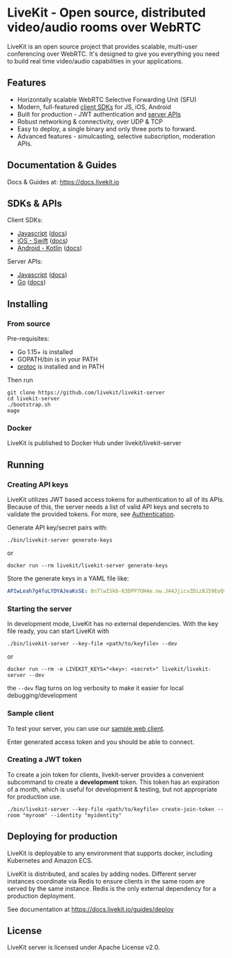 # LiveKit - Open source, distributed video/audio rooms over WebRTC

LiveKit is an open source project that provides scalable, multi-user conferencing over WebRTC. It's designed to give you everything you need to build real time video/audio capabilities in your applications.

## Features

- Horizontally scalable WebRTC Selective Forwarding Unit (SFU)
- Modern, full-featured [client SDKs](references/client-sdks.md) for JS, iOS, Android
- Built for production - JWT authentication and [server APIs](references/server-apis.md)
- Robust networking & connectivity, over UDP & TCP
- Easy to deploy, a single binary and only three ports to forward.
- Advanced features - simulcasting, selective subscription, moderation APIs.

## Documentation & Guides

Docs & Guides at: https://docs.livekit.io

## SDKs & APIs

Client SDKs:

- [Javascript](https://github.com/livekit/client-sdk-js) ([docs](https://docs.livekit.io/client-sdk-js/))
- [iOS - Swift](https://github.com/livekit/client-sdk-ios) ([docs](https://docs.livekit.io/client-sdk-ios/))
- [Android - Kotlin](https://github.com/livekit/client-sdk-android) ([docs](https://docs.livekit.io/client-sdk-android/))

Server APIs:

- [Javascript](https://github.com/livekit/server-api-js) ([docs](https://docs.livekit.io/server-api-js/))
- [Go](https://github.com/livekit/livekit-sdk-go) ([docs](https://pkg.go.dev/github.com/livekit/livekit-sdk-go))

## Installing

### From source

Pre-requisites:

* Go 1.15+ is installed
* GOPATH/bin is in your PATH
* [protoc](https://grpc.io/docs/protoc-installation/) is installed and in PATH

Then run

```shell
git clone https://github.com/livekit/livekit-server
cd livekit-server
./bootstrap.sh
mage
```

### Docker

LiveKit is published to Docker Hub under livekit/livekit-server

## Running

### Creating API keys

LiveKit utilizes JWT based access tokens for authentication to all of its APIs.
Because of this, the server needs a list of valid API keys and secrets to validate the provided tokens. For more, see [Authentication](docs/authentication.md).

Generate API key/secret pairs with:

```shell
./bin/livekit-server generate-keys
```

or

```shell
docker run --rm livekit/livekit-server generate-keys
```

Store the generate keys in a YAML file like:

```yaml
APIwLeah7g4fuLYDYAJeaKsSE: 8nTlwISkb-63DPP7OH4e.nw.J44JjicvZDiz8J59EoQ+
```

### Starting the server

In development mode, LiveKit has no external dependencies. With the key file ready, you can start LiveKit with

```shell
./bin/livekit-server --key-file <path/to/keyfile> --dev
```

or

```shell
docker run --rm -e LIVEKIT_KEYS="<key>: <secret>" livekit/livekit-server --dev
```

the `--dev` flag turns on log verbosity to make it easier for local debugging/development

### Sample client

To test your server, you can use our [sample web client](https://sample-js.livekit.io/).

Enter generated access token and you should be able to connect. 

### Creating a JWT token

To create a join token for clients, livekit-server provides a convenient subcommand to create a **development** token.
This token has an expiration of a month, which is useful for development & testing, but not appropriate for production use.

```shell
./bin/livekit-server --key-file <path/to/keyfile> create-join-token --room "myroom" --identity "myidentity"
```


## Deploying for production

LiveKit is deployable to any environment that supports docker, including Kubernetes and Amazon ECS.

LiveKit is distributed, and scales by adding nodes. Different server instances coordinate via Redis to ensure clients in the same room are served by the same instance. Redis is the only external dependency for a production deployment.

See documentation at https://docs.livekit.io/guides/deploy

## License

LiveKit server is licensed under Apache License v2.0.
